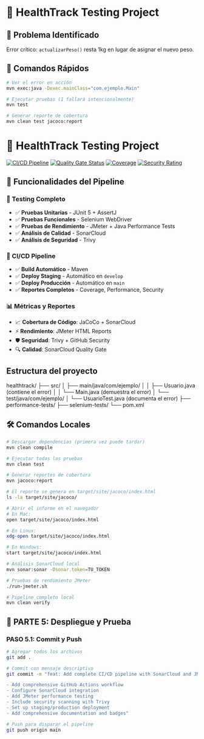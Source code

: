 # 🏥 HealthTrack Testing Project

## 🐛 Problema Identificado
Error crítico: `actualizarPeso()` resta 1kg en lugar de asignar el nuevo peso.

## 🚀 Comandos Rápidos

```bash
# Ver el error en acción
mvn exec:java -Dexec.mainClass="com.ejemplo.Main"

# Ejecutar pruebas (1 fallará intencionalmente)
mvn test

# Generar reporte de cobertura
mvn clean test jacoco:report
```


# 🏥 HealthTrack Testing Project

[![CI/CD Pipeline](https://github.com/she-rand/healthtrack/actions/workflows/ci-cd-complete.yml/badge.svg)](https://github.com/she-rand/healthtrack/actions/workflows/ci-cd-complete.yml)
[![Quality Gate Status](https://sonarcloud.io/api/project_badges/measure?project=she-rand_healthtrack-testing&metric=alert_status)](https://sonarcloud.io/summary/overall?id=she-rand_healthtrack-testing&branch=master)
[![Coverage](https://sonarcloud.io/component_measures?id=she-rand_healthtrack-testing&metric=coverage&view=list)](https://sonarcloud.io/component_measures?id=she-rand_healthtrack-testing&metric=coverage&view=list)
[![Security Rating](https://sonarcloud.io/component_measures?metric=security_review_rating&view=list&id=she-rand_healthtrack-testing)](https://sonarcloud.io/component_measures?metric=security_review_rating&view=list&id=she-rand_healthtrack-testing)

## 🚀 Funcionalidades del Pipeline

### 🧪 Testing Completo
- ✅ **Pruebas Unitarias** - JUnit 5 + AssertJ
- ✅ **Pruebas Funcionales** - Selenium WebDriver
- ✅ **Pruebas de Rendimiento** - JMeter + Java Performance Tests
- ✅ **Análisis de Calidad** - SonarCloud
- ✅ **Análisis de Seguridad** - Trivy

### 🔄 CI/CD Pipeline
- ✅ **Build Automático** - Maven
- ✅ **Deploy Staging** - Automático en `develop`
- ✅ **Deploy Producción** - Automático en `main`
- ✅ **Reportes Completos** - Coverage, Performance, Security

### 📊 Métricas y Reportes
- 📈 **Cobertura de Código**: JaCoCo + SonarCloud
- ⚡ **Rendimiento**: JMeter HTML Reports
- 🛡️ **Seguridad**: Trivy + GitHub Security
- 🔍 **Calidad**: SonarCloud Quality Gate

## Estructura del proyecto
healthtrack/
├── src/
│   ├── main/java/com/ejemplo/
│   │   ├── Usuario.java (contiene el error)
│   │   └── Main.java (demuestra el error)
│   └── test/java/com/ejemplo/
│       └── UsuarioTest.java (documenta el error)
├── performance-tests/
├── selenium-tests/
└── pom.xml

## 🛠️ Comandos Locales

```bash
# Descargar dependencias (primera vez puede tardar)
mvn clean compile

# Ejecutar todas las pruebas
mvn clean test

# Generar reportes de cobertura
mvn jacoco:report

# El reporte se genera en target/site/jacoco/index.html
ls -la target/site/jacoco/

# Abrir el informe en el navegador
# En Mac:
open target/site/jacoco/index.html

# En Linux:
xdg-open target/site/jacoco/index.html

# En Windows:
start target/site/jacoco/index.html

# Análisis SonarCloud local
mvn sonar:sonar -Dsonar.token=TU_TOKEN

# Pruebas de rendimiento JMeter
./run-jmeter.sh

# Pipeline completo local
mvn clean verify
```


## 🚀 PARTE 5: Despliegue y Prueba

### PASO 5.1: Commit y Push

```bash
# Agregar todos los archivos
git add .

# Commit con mensaje descriptivo
git commit -m "feat: Add complete CI/CD pipeline with SonarCloud and JMeter

- Add comprehensive GitHub Actions workflow
- Configure SonarCloud integration
- Add JMeter performance testing
- Include security scanning with Trivy
- Set up staging/production deployment
- Add comprehensive documentation and badges"

# Push para disparar el pipeline
git push origin main
```